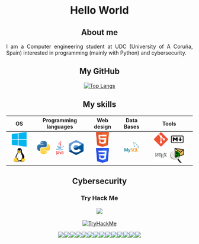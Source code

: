 <div id="content" align="center">

# Hello World

## About me

<p align="justify">
I am a Computer engineering student at UDC (University of A Coruña, Spain) interested in programming (mainly with Python) and cybersecurity.
</p>

## My GitHub

[![Top Langs](https://github-readme-stats.vercel.app/api/top-langs/?username=danielfeitopin&theme=dark)](https://github.com/danielfeitopin)

## My skills

| OS  | Programming languages | Web design | Data Bases | Tools |
| :-: | :-------------------: | :--------: | :--------: | :---: |
| <img src="./img/Logo Windows.svg" style="width:40px;max-height:40px;" /> <img src="./img/Logo Linux.svg" style="width:40px;max-height:40px;" /> | <img src="./img/Logo Python.svg" style="width:40px;max-height:40px;" /> <img src="./img/Logo Java.svg" style="width:40px;max-height:40px;" /> <img src="./img/Logo C.svg" style="width:40px;max-height:40px;" /> | <img src="./img/Logo HTML5.svg" style="width:40px;max-heigth:40px;" /> <img src="./img/Logo CSS3.svg" style="width:40px;max-height:40px;" /> | <img src="./img/Logo MySQL.svg" style="width:40px;max-height:40px;" /> | <img src="./img/Logo Git.svg" style="width:40px;max-height:40px;" /> <img src="./img/Logo Markdown.svg" style="width:40px;max-height:40px;" /> <img src="./img/Logo LaTeX.svg" style="width:40px;max-height:40px;" /> <img src="./img/Logo Cisco Packet Tracer.png" style="width:40px;max-height:40px;" />

## Cybersecurity

### Try Hack Me

[<img src="https://assets.tryhackme.com/img/logo/tryhackme_logo_full.svg" style="width:80px;max-height:80px;" />][Try Hack Me]

[![TryHackMe](https://tryhackme-badges.s3.amazonaws.com/Informaticapau.png)](https://tryhackme.com/p/Informaticapau)

<img src="https://tryhackme.com/img/badges/hashcracker.svg" style="width:40px;max-heigth:40px;" /><img src="https://tryhackme.com/img/badges/ohsint.svg" style="width:40px;max-heigth:40px;" /><img src="https://tryhackme.com/img/badges/linux.svg" style="width:40px;max-heigth:40px;" /><img src="https://tryhackme.com/img/badges/metasploit.svg" style="width:40px;max-heigth:40px;" /><img src="https://tryhackme.com/img/badges/ice.svg" style="width:40px;max-heigth:40px;" /><img src="https://tryhackme.com/img/badges/blue.svg" style="width:40px;max-heigth:40px;" /><img src="https://tryhackme.com/img/badges/webbed.svg" style="width:40px;max-heigth:40px;" /><img src="https://tryhackme.com/img/badges/linuxprivesc.svg" style="width:40px;max-heigth:40px;" /><img src="https://tryhackme.com/img/badges/owasptop10.svg" style="width:40px;max-heigth:40px;" /><img src="https://tryhackme.com/img/badges/howthewebworks.svg" style="width:40px;max-heigth:40px;" /><img src="https://tryhackme.com/img/badges/networkfundamentals.svg" style="width:40px;max-heigth:40px;" /><img src="https://tryhackme.com/img/badges/introtooffensivesecurity.svg" style="width:40px;max-heigth:40px;" /><img src="https://tryhackme.com/img/badges/streak7.svg" style="width:40px;max-heigth:40px;" /><img src="https://tryhackme.com/img/badges/streak30.svg" style="width:40px;max-heigth:40px;" />

<!-- LINKS -->
[Try Hack Me]: https://tryhackme.com/
</div>
